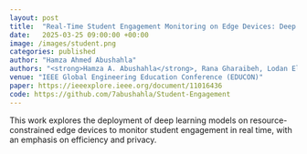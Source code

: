 ```yaml
---
layout: post
title:  "Real-Time Student Engagement Monitoring on Edge Devices: Deep Learning Meets Efficiency and Privacy"
date:   2025-03-25 09:00:00 +00:00
image: /images/student.png
categories: published
author: "Hamza Ahmed Abushahla"
authors: "<strong>Hamza A. Abushahla</strong>, Rana Gharaibeh, Lodan Elmugamer, Ali Reza Sajun, Imran A. Zualkernan"
venue: "IEEE Global Engineering Education Conference (EDUCON)"
paper: https://ieeexplore.ieee.org/document/11016436
code: https://github.com/7abushahla/Student-Engagement
---
```

This work explores the deployment of deep learning models on resource-constrained edge devices to monitor student engagement in real time, with an emphasis on efficiency and privacy.
